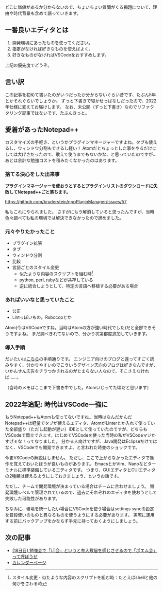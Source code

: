 どこに価値があるか分からないので、ちょいちょい質問がくる掲題について、理由や時代背景も含めて語っていきます。

## 一番良いエディタとは
1. 開発環境にあったものを使ってください。
1. 指定がなければ好きなものを使えばよく、
1. 好きなものがなければVSCodeをおすすめします。

上記の優先度でどうぞ。

## 言い訳
この記事を初めて書いたのがいつだったか分からないぐらい昔です、たぶん5年とかそれぐらいでしょうか。
ずっと下書きで寝かせっぱなしだったので、2022年仕様に変えてお届けします。
なお、未公開（ずっと下書き）なのでリファクタリング記事ではないです、たぶんきっと。

## 愛着があったNotepad++
カスタマイズの手軽さ、というかプラグインマネージャーですよね。タブも使えるし、ウィンドウ分割もできるし軽い！
Atomだとちょっとした事をやるだけにしては大げさだったので、敢えて使うまでもないかな、と思っていたのですが…
あとは余計な勉強コストを積みたくなかったのはあります。

### 捨てる決心をした出来事
**プラグインマネージャーを使おうとするとプラグインリストのダウンロードに失敗してNotepad++ごと落ちます。**

https://github.com/bruderstein/nppPluginManager/issues/57

私もこれにやられました。
さすがにもう解消していると思ったんですが、当時色々調べても私の環境では解決できなかったので諦めました。

### 元々やりたかったこと

* プラグイン拡張
* タブ
* ウィンドウ分割
* 比較
* 言語ごとのスタイル変更
  * 似たような内容のスクリプトを組む時[^1]
  * python, perl, rubyなどが共存している
  * 逆に統合しようとして、特定の言語へ移植する必要がある場合
[^1]: スタイル変更・似たような内容のスクリプトを組む時：たとえばshellと他の何かをさわる時

### あればいいなと思っていたこと

* 公正
* Lintっぽいもの。Rubocopとか

Atom(今はVSCodeですね。当時はAtomの方が強い時代でした)だと全部できそうですよね。
まだ調べきれてないので、分かり次第都度追加していきます。

### 導入手順
だいたいは<a href="https://eng-entrance.com/atom-editor">こちら</a>の手順通りです。
エンジニア向けのブログと違ってすごく読みやすく、分かりやすいのでこういうデザイン志向のブログは好きなんですが、いかんせん広告をチラつかされるのがたまらない人なので、そこさえなければ……。

（当時のメモはここまで下書き中でした。Atomいじってた頃だと思います）

## 2022年追記: 時代はVSCode一強に
もうNotepad++もAtomも使ってないですね…
当時はなんだかんだNotepad++は軽量でタブが使えるエディタ、AtomがLinterとか入れて使っていた全部盛り（ただし起動が遅い）IDEとして使っていたのですが、どちらもVSCodeで両立できます。はじめてVSCodeを使った当時の私がVSCodeマジかすげぇな！ってなりました。
分かる人向けですが、Java開発はEclipseだけではなく、VSCodeでも開発できますよ、と言われた時並のショックです。

今更VSCodeの解説はしません。
ただし、ここで上がらなかったエディタで操作を覚えておいたほうが良いものがあります。
EmacsとかVim、Nanoなどターミナルに標準装備しているエディタです。
つまり、GUIエディタとCUIエディタの2種類は使えるようにしておきましょう、というお話です。

ただし、チームで開発環境が決まっている場合はチームに合わせましょう。
開発環境レベルで管理されているので、過去にそれぞれのエディタを使おうとして失敗した可能性があります。

ちなみに、環境を統一したい場合にVSCodeを使う場合はsettings syncの設定を普段使いのものと異なるものを使うようにする必要があります。
実際に運用する前にバックアップをかならず手元に持っておくようにしましょう。

## 次の記事
- [(18日目) 勉強会で「LT会」というと参入敷居を感じさせるので「ポエム会」って呼ぼうぜ](https://qiita.com/nomurasan/items/9e4e67c588d3dfde4ead)
- [カレンダーページ](https://qiita.com/advent-calendar/2022/oreno_nomurasan2022)
